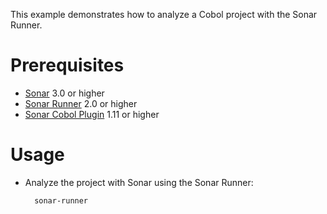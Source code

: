 This example demonstrates how to analyze a Cobol project with the Sonar Runner.

Prerequisites
=============
* [Sonar](http://www.sonarsource.org/downloads/) 3.0 or higher
* [Sonar Runner](http://docs.codehaus.org/display/SONAR/Installing+and+Configuring+Sonar+Runner) 2.0 or higher
* [Sonar Cobol Plugin](http://www.sonarsource.com/products/plugins/languages/cobol/) 1.11 or higher

Usage
=====
* Analyze the project with Sonar using the Sonar Runner:

        sonar-runner
